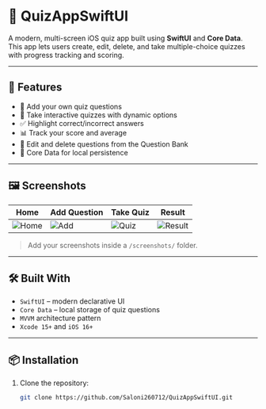 # 📱 QuizAppSwiftUI

A modern, multi-screen iOS quiz app built using **SwiftUI** and **Core Data**.  
This app lets users create, edit, delete, and take multiple-choice quizzes with progress tracking and scoring.

---

## 🚀 Features

- 📝 Add your own quiz questions
- 🧠 Take interactive quizzes with dynamic options
- ✅ Highlight correct/incorrect answers
- 📊 Track your score and average
- 🧹 Edit and delete questions from the Question Bank
- 💾 Core Data for local persistence

---

## 🖼 Screenshots

| Home | Add Question | Take Quiz | Result |
|------|---------------|------------|--------|
| ![Home](./screenshots/home.png) | ![Add](./screenshots/add.png) | ![Quiz](./screenshots/quiz.png) | ![Result](./screenshots/result.png) |

> Add your screenshots inside a `/screenshots/` folder.

---

## 🛠 Built With

- `SwiftUI` – modern declarative UI
- `Core Data` – local storage of quiz questions
- `MVVM` architecture pattern
- `Xcode 15+` and `iOS 16+`

---

## 📦 Installation

1. Clone the repository:
   ```bash
   git clone https://github.com/Saloni260712/QuizAppSwiftUI.git
